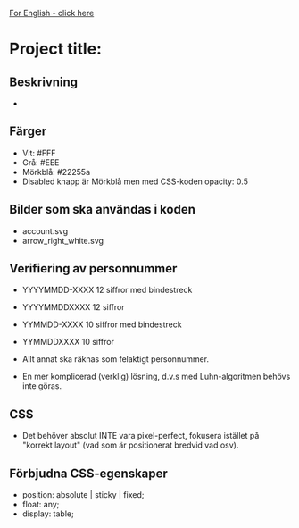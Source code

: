 [For English - click here](https://translate.google.com/translate?sl=sv&tl=en&u=https://github.com/Majvall/dooli-work-test/tree/main/programming/frontend)

# Project title:

## Beskrivning
-

## Färger
- Vit: #FFF
- Grå: #EEE
- Mörkblå: #22255a
- Disabled knapp är Mörkblå men med CSS-koden opacity: 0.5


## Bilder som ska användas i koden
- account.svg
- arrow_right_white.svg


## Verifiering av personnummer
- YYYYMMDD-XXXX  12 siffror med bindestreck
- YYYYMMDDXXXX   12 siffror
- YYMMDD-XXXX    10 siffror med bindestreck
- YYMMDDXXXX     10 siffror

- Allt annat ska räknas som felaktigt personnummer.
- En mer komplicerad (verklig) lösning, d.v.s med Luhn-algoritmen behövs inte göras.


## CSS
- Det behöver absolut INTE vara pixel-perfect, fokusera istället på "korrekt layout" (vad som är positionerat bredvid vad osv).

## Förbjudna CSS-egenskaper
- position: absolute | sticky | fixed;
- float: any;
- display: table;

